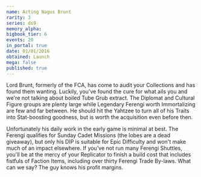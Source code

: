 ```yaml
---
name: Acting Nagus Brunt
rarity: 3
series: ds9
memory_alpha:
bigbook_tier: 6
events: 20
in_portal: true
date: 01/01/2016
obtained: Launch
mega: false
published: true
---
```


Lord Brunt, formerly of the FCA, has come to audit your Collections and has found them wanting. Luckily, you've found the cure for what ails you and we're not talking about boiled Tube Grub extract. The Diplomat and Cultural Figure groups are plenty large while Legendary Ferengi worth Immortalizing are few and far between. He should hit the Yahtzee to turn all of his Traits into Stat-boosting goodness, but is worth the acquisition even before then.

Unfortunately his daily work in the early game is minimal at best. The Ferengi qualifies for Sunday Cadet Missions (the lobes are a dead giveaway), but only his DIP is suitable for Epic Difficulty and won't make much of an impact elsewhere. If you've not run many Ferengi Shuttles, you'll be at the mercy of your Replicator to finish a build cost that includes fistfuls of Faction Items, including over thirty Ferengi Trade By-laws. What can we say? The guy knows his profit margins.
